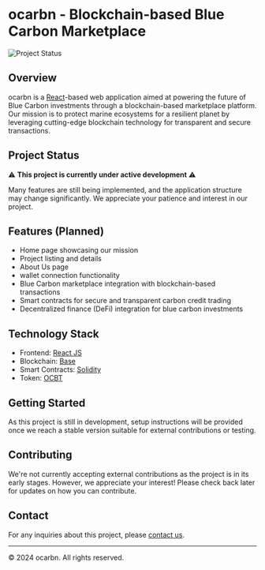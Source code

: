 # ocarbn - Blockchain-based Blue Carbon Marketplace

![Project Status](https://img.shields.io/badge/status-under%20development-yellow)

## Overview

ocarbn is a [React](https://reactjs.org/)-based web application aimed at powering the future of Blue Carbon investments through a blockchain-based marketplace platform. Our mission is to protect marine ecosystems for a resilient planet by leveraging cutting-edge blockchain technology for transparent and secure transactions.

## Project Status

⚠️ **This project is currently under active development** ⚠️

Many features are still being implemented, and the application structure may change significantly. We appreciate your patience and interest in our project.

## Features (Planned)

- Home page showcasing our mission
- Project listing and details
- About Us page
- wallet connection functionality
- Blue Carbon marketplace integration with blockchain-based transactions
- Smart contracts for secure and transparent carbon credit trading
- Decentralized finance (DeFi) integration for blue carbon investments

## Technology Stack

- Frontend: [React JS](https://reactjs.org/)
- Blockchain: [Base](https://www.base.org/)
- Smart Contracts: [Solidity](https://soliditylang.org/)
- Token: [OCBT](https://basescan.org/token/0x8F273b2d1791FAad981aA723D8a4D814513A5fAc)

## Getting Started

As this project is still in development, setup instructions will be provided once we reach a stable version suitable for external contributions or testing.

## Contributing

We're not currently accepting external contributions as the project is in its early stages. However, we appreciate your interest! Please check back later for updates on how you can contribute.

## Contact

For any inquiries about this project, please [contact us](mailto:naufvll.xx@gmail.com).

---

© 2024 ocarbn. All rights reserved.
